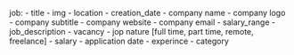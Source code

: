 job: 
    - title 
    - img
    - location 
    - creation_date
    - company name 
    - company logo 
    - company subtitle
    - company website
    - company email
    - salary_range
    - job_description
    - vacancy
    - jop nature [full time, part time, remote, freelance] 
    -  salary 
    - application date
    - experince 
    - category 